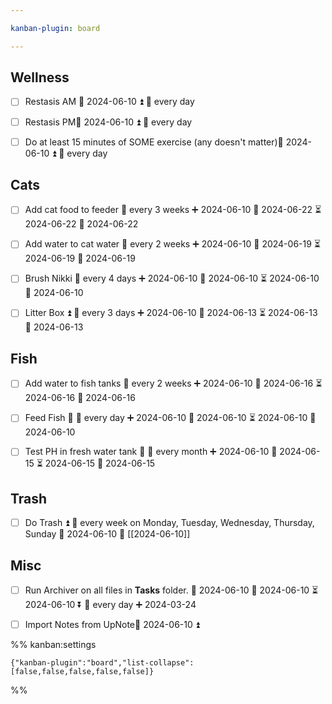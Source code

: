 ```yaml
---

kanban-plugin: board

---
```


## Wellness

- [ ] Restasis AM 📅 2024-06-10 ⏫ 🔁 every day
- [ ] Restasis PM📅 2024-06-10 ⏫ 🔁 every day
- [ ] Do at least 15 minutes of SOME exercise (any doesn't matter)📅 2024-06-10 ⏫ 🔁 every day


## Cats

- [ ] Add cat food to feeder 🔁 every 3 weeks ➕ 2024-06-10 🛫 2024-06-22 ⏳ 2024-06-22 📅 2024-06-22
- [ ] Add water to cat water 🔁 every 2 weeks ➕ 2024-06-10 🛫 2024-06-19 ⏳ 2024-06-19 📅 2024-06-19
- [ ] Brush Nikki 🔁 every 4 days ➕ 2024-06-10 🛫 2024-06-10 ⏳ 2024-06-10 📅 2024-06-10
- [ ] Litter Box ⏫ 🔁 every 3 days ➕ 2024-06-10 🛫 2024-06-13 ⏳ 2024-06-13 📅 2024-06-13


## Fish

- [ ] Add water to fish tanks 🔁 every 2 weeks ➕ 2024-06-10 🛫 2024-06-16 ⏳ 2024-06-16 📅 2024-06-16
- [ ] Feed Fish 🔺 🔁 every day ➕ 2024-06-10 🛫 2024-06-10 ⏳ 2024-06-10 📅 2024-06-10
- [ ] Test PH in fresh water tank 🔺 🔁 every month ➕ 2024-06-10 🛫 2024-06-15 ⏳ 2024-06-15 📅 2024-06-15


## Trash

- [ ] Do Trash ⏫ 🔁 every week on Monday, Tuesday, Wednesday, Thursday, Sunday 📅 2024-06-10 🛫 [[2024-06-10]]


## Misc

- [ ] Run Archiver on all files in **Tasks** folder. 📅 2024-06-10 🛫 2024-06-10 ⏳ 2024-06-10 ⏬ 🔁 every day ➕ 2024-03-24
- [ ] Import Notes from UpNote📅 2024-06-10 ⏫




%% kanban:settings
```
{"kanban-plugin":"board","list-collapse":[false,false,false,false,false]}
```
%%